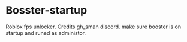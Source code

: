 # Bosster-startup

Roblox fps unlocker. 
Credits gh_sman discord.
make sure booster is on startup and runed as administor. 
